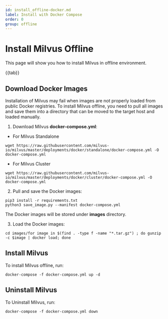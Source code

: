 ```yaml
---
id: install_offline-docker.md
label: Install with Docker Compose
order: 0
group: offline
---
```

# Install Milvus Offline

This page will show you how to install Milvus in offline environment.

{{tab}}

## Download Docker Images

Installation of Milvus may fail when images are not properly loaded from public Docker registries. To install Milvus offline, you need to pull all images and save them into a directory that can be moved to the target host and loaded manually.

1. Download Milvus **docker-compose.yml**:

- For Milvus Standalone

```
wget https://raw.githubusercontent.com/milvus-io/milvus/master/deployments/docker/standalone/docker-compose.yml -O docker-compose.yml
```

- For Milvus Cluster

```
wget https://raw.githubusercontent.com/milvus-io/milvus/master/deployments/docker/cluster/docker-compose.yml -O docker-compose.yml
```


2. Pull and save the Docker images:

```
pip3 install -r requirements.txt
python3 save_image.py --manifest docker-compose.yml
```

<div class="alert note">
The Docker images will be stored under <b>images</b> directory.
</div>

3. Load the Docker images:

```
cd images/for image in $(find . -type f -name "*.tar.gz") ; do gunzip -c $image | docker load; done
```

## Install Milvus

To install Milvus offline, run:

```
docker-compose -f docker-compose.yml up -d
```

## Uninstall Milvus

To Uninstall Milvus, run:

```
docker-compose -f docker-compose.yml down
```



